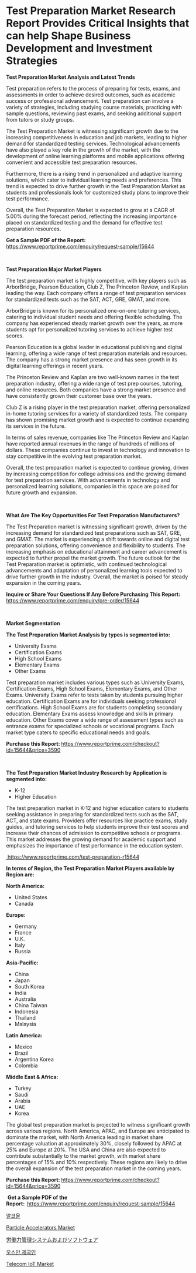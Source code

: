 <p><h1>Test Preparation Market Research Report Provides Critical Insights that can help Shape Business Development and Investment Strategies</h1></p><p><strong>Test Preparation Market Analysis and Latest Trends</strong></p>
<p><p>Test preparation refers to the process of preparing for tests, exams, and assessments in order to achieve desired outcomes, such as academic success or professional advancement. Test preparation can involve a variety of strategies, including studying course materials, practicing with sample questions, reviewing past exams, and seeking additional support from tutors or study groups.</p><p>The Test Preparation Market is witnessing significant growth due to the increasing competitiveness in education and job markets, leading to higher demand for standardized testing services. Technological advancements have also played a key role in the growth of the market, with the development of online learning platforms and mobile applications offering convenient and accessible test preparation resources.</p><p>Furthermore, there is a rising trend in personalized and adaptive learning solutions, which cater to individual learning needs and preferences. This trend is expected to drive further growth in the Test Preparation Market as students and professionals look for customized study plans to improve their test performance.</p><p>Overall, the Test Preparation Market is expected to grow at a CAGR of 5.00% during the forecast period, reflecting the increasing importance placed on standardized testing and the demand for effective test preparation resources.</p></p>
<p><strong>Get a Sample PDF of the Report:&nbsp;</strong> <a href="https://www.reportprime.com/enquiry/request-sample/15644">https://www.reportprime.com/enquiry/request-sample/15644</a></p>
<p>&nbsp;</p>
<p><strong>Test Preparation Major Market Players</strong></p>
<p><p>The test preparation market is highly competitive, with key players such as ArborBridge, Pearson Education, Club Z, The Princeton Review, and Kaplan leading the way. Each company offers a range of test preparation services for standardized tests such as the SAT, ACT, GRE, GMAT, and more.</p><p>ArborBridge is known for its personalized one-on-one tutoring services, catering to individual student needs and offering flexible scheduling. The company has experienced steady market growth over the years, as more students opt for personalized tutoring services to achieve higher test scores.</p><p>Pearson Education is a global leader in educational publishing and digital learning, offering a wide range of test preparation materials and resources. The company has a strong market presence and has seen growth in its digital learning offerings in recent years.</p><p>The Princeton Review and Kaplan are two well-known names in the test preparation industry, offering a wide range of test prep courses, tutoring, and online resources. Both companies have a strong market presence and have consistently grown their customer base over the years.</p><p>Club Z is a rising player in the test preparation market, offering personalized in-home tutoring services for a variety of standardized tests. The company has shown promising market growth and is expected to continue expanding its services in the future.</p><p>In terms of sales revenue, companies like The Princeton Review and Kaplan have reported annual revenues in the range of hundreds of millions of dollars. These companies continue to invest in technology and innovation to stay competitive in the evolving test preparation market.</p><p>Overall, the test preparation market is expected to continue growing, driven by increasing competition for college admissions and the growing demand for test preparation services. With advancements in technology and personalized learning solutions, companies in this space are poised for future growth and expansion.</p></p>
<p>&nbsp;</p>
<p><strong>What Are The Key Opportunities For Test Preparation Manufacturers?</strong></p>
<p><p>The Test Preparation market is witnessing significant growth, driven by the increasing demand for standardized test preparations such as SAT, GRE, and GMAT. The market is experiencing a shift towards online and digital test preparation solutions, offering convenience and flexibility to students. The increasing emphasis on educational attainment and career advancement is expected to further propel the market growth. The future outlook for the Test Preparation market is optimistic, with continued technological advancements and adaptation of personalized learning tools expected to drive further growth in the industry. Overall, the market is poised for steady expansion in the coming years.</p></p>
<p><strong>Inquire or Share Your Questions If Any Before Purchasing This Report:</strong> <a href="https://www.reportprime.com/enquiry/pre-order/15644">https://www.reportprime.com/enquiry/pre-order/15644</a></p>
<p>&nbsp;</p>
<p><strong>Market Segmentation</strong></p>
<p><strong>The Test Preparation Market Analysis by types is segmented into:</strong></p>
<p><ul><li>University Exams</li><li>Certification Exams</li><li>High School Exams</li><li>Elementary Exams</li><li>Other Exams</li></ul></p>
<p><p>Test preparation market includes various types such as University Exams, Certification Exams, High School Exams, Elementary Exams, and Other Exams. University Exams refer to tests taken by students pursuing higher education. Certification Exams are for individuals seeking professional certifications. High School Exams are for students completing secondary education. Elementary Exams assess knowledge and skills in primary education. Other Exams cover a wide range of assessment types such as entrance exams for specialized schools or vocational programs. Each market type caters to specific educational needs and goals.</p></p>
<p><strong>Purchase this Report:&nbsp;</strong><a href="https://www.reportprime.com/checkout?id=15644&price=3590">https://www.reportprime.com/checkout?id=15644&price=3590</a></p>
<p>&nbsp;</p>
<p><strong>The Test Preparation Market Industry Research by Application is segmented into:</strong></p>
<p><ul><li>K-12</li><li>Higher Education</li></ul></p>
<p><p>The test preparation market in K-12 and higher education caters to students seeking assistance in preparing for standardized tests such as the SAT, ACT, and state exams. Providers offer resources like practice exams, study guides, and tutoring services to help students improve their test scores and increase their chances of admission to competitive schools or programs. This market addresses the growing demand for academic support and emphasizes the importance of test performance in the education system.</p></p>
<p><a href="https://www.reportprime.com/test-preparation-r15644">&nbsp;https://www.reportprime.com/test-preparation-r15644</a></p>
<p><strong>In terms of Region, the Test Preparation Market Players available by Region are:</strong></p>
<p>
    <p> <strong> North America: </strong>
        <ul>
            <li>United States</li>
            <li>Canada</li>
        </ul>
        </p> 
    <p> <strong> Europe: </strong>
        <ul>
            <li>Germany</li>
            <li>France</li>
            <li>U.K.</li>
            <li>Italy</li>
            <li>Russia</li>
        </ul>
        </p> 
    <p> <strong> Asia-Pacific: </strong>
        <ul>
            <li>China</li>
            <li>Japan</li>
            <li>South Korea</li>
            <li>India</li>
            <li>Australia</li>
            <li>China Taiwan</li>
            <li>Indonesia</li>
            <li>Thailand</li>
            <li>Malaysia</li>
        </ul>
        </p> 
    <p> <strong> Latin America: </strong>
        <ul>
            <li>Mexico</li>
            <li>Brazil</li>
            <li>Argentina Korea</li>
            <li>Colombia</li>
        </ul>
        </p> 
    <p> <strong> Middle East & Africa: </strong>
        <ul>
            <li>Turkey</li>
            <li>Saudi</li>
            <li>Arabia</li>
            <li>UAE</li>
            <li>Korea</li>
        </ul>
    </p>
    </p>
<p><p>The global test preparation market is projected to witness significant growth across various regions. North America, APAC, and Europe are anticipated to dominate the market, with North America leading in market share percentage valuation at approximately 30%, closely followed by APAC at 25% and Europe at 20%. The USA and China are also expected to contribute substantially to the market growth, with market share percentages of 15% and 10% respectively. These regions are likely to drive the overall expansion of the test preparation market in the coming years.</p></p>
<p><strong>Purchase this Report: </strong><a href="https://www.reportprime.com/checkout?id=15644&price=3590">https://www.reportprime.com/checkout?id=15644&price=3590</a></p>
<p>&nbsp;<strong>Get a Sample PDF of the Report:&nbsp;&nbsp;</strong><a href="https://www.reportprime.com/enquiry/request-sample/15644">https://www.reportprime.com/enquiry/request-sample/15644</a></p>
<p><strong></strong></p>
<p><p><a href="https://medium.com/@georgebesoiu20221/%EC%A3%BC%EB%A5%98-%EC%8B%9C%EC%9E%A5-%EC%A1%B0%EC%82%AC-%EB%B3%B4%EA%B3%A0%EC%84%9C-2024%EB%85%84%EB%B6%80%ED%84%B0-2031%EB%85%84%EA%B9%8C%EC%A7%80%EC%9D%98-%EC%97%AD%EC%82%AC-%EB%B0%8F-%EC%98%88%EC%B8%A1-d33064e3636c">알코올</a></p><p><a href="https://www.linkedin.com/pulse/particle-accelerators-market-comprehensive-assessment-type-ex0je">Particle Accelerators Market</a></p><p><a href="https://github.com/EstelWisozk1/Market-Research-Report-List-1/blob/main/963140281871.md">労働力管理システムおよびソフトウェア</a></p><p><a href="https://github.com/rick7624/Market-Research-Report-List-1/blob/main/951753276271.md">오스만 제국인</a></p><p><a href="https://github.com/GageWest1962/Market-Research-Report-List-1/blob/main/telecom-iot-market.md">Telecom IoT Market</a></p></p>